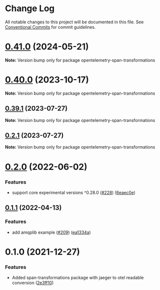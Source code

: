 # Change Log

All notable changes to this project will be documented in this file.
See [Conventional Commits](https://conventionalcommits.org) for commit guidelines.

# [0.41.0](https://github.com/aspecto-io/opentelemetry-ext-js/compare/opentelemetry-span-transformations@0.40.0...opentelemetry-span-transformations@0.41.0) (2024-05-21)

**Note:** Version bump only for package opentelemetry-span-transformations





# [0.40.0](https://github.com/aspecto-io/opentelemetry-ext-js/compare/opentelemetry-span-transformations@0.39.1...opentelemetry-span-transformations@0.40.0) (2023-10-17)

**Note:** Version bump only for package opentelemetry-span-transformations





## [0.39.1](https://github.com/aspecto-io/opentelemetry-ext-js/compare/opentelemetry-span-transformations@0.2.0...opentelemetry-span-transformations@0.39.1) (2023-07-27)

**Note:** Version bump only for package opentelemetry-span-transformations





## [0.2.1](https://github.com/aspecto-io/opentelemetry-ext-js/compare/opentelemetry-span-transformations@0.2.0...opentelemetry-span-transformations@0.2.1) (2023-07-27)

**Note:** Version bump only for package opentelemetry-span-transformations





# [0.2.0](https://github.com/aspecto-io/opentelemetry-ext-js/compare/opentelemetry-span-transformations@0.1.1...opentelemetry-span-transformations@0.2.0) (2022-06-02)


### Features

* support core experimental versions ^0.28.0 ([#228](https://github.com/aspecto-io/opentelemetry-ext-js/issues/228)) ([6eaec0e](https://github.com/aspecto-io/opentelemetry-ext-js/commit/6eaec0e6509edf066c6feb63504d4e9dd309c5ae))





## [0.1.1](https://github.com/aspecto-io/opentelemetry-ext-js/compare/opentelemetry-span-transformations@0.1.0...opentelemetry-span-transformations@0.1.1) (2022-04-13)


### Features

* add amqplib example ([#209](https://github.com/aspecto-io/opentelemetry-ext-js/issues/209)) ([ea1334a](https://github.com/aspecto-io/opentelemetry-ext-js/commit/ea1334a0c812d20ae0e3d9d9c5e8163b5b268ed3))





# 0.1.0 (2021-12-27)


### Features

* Added span-transformations package with jaeger to otel readable conversion ([2e3ff10](https://github.com/aspecto-io/opentelemetry-ext-js/commit/2e3ff10f1e7a387d2e5d714e560dc23365410d3c))
